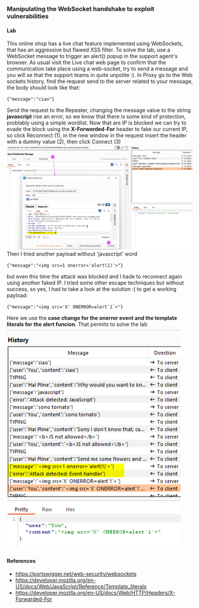 ### Manipulating the WebSocket handshake to exploit vulnerabilities
#### Lab
This online shop has a live chat feature implemented using WebSockets, that has an aggressive but flawed XSS filter.
To solve the lab, use a WebSocket message to trigger an alert() popup in the support agent's browser.
As usual visit the Live chat web page to confirm that the communication take place using a web-socket, try to send a message and you will se that the support teams in quite unpolite :). In Proxy go to the Web sockets history, find the request send to the server related to your message, the body should look like that:
```
{"message":"ciao"}
```
Send the request to the Repeater, changing the message value to the string <b>javascript</b> rise an error, so we know that there is some kind of protection, problably using a simple wordlist. Now that are IP is blocked we can try to evade the block using the <b>X-Forworded-For</b> header to fake our current IP, so click Reconnect (1), in the new window in the request insert the header with a dummy value (2), then click Connect (3)
<br>![img](./img/92.png)<br>
Then I tried another payload without 'javascript' word
```
{"message":"<img src=1 onerror='alert(1)'>"}
```
but even this time the attack was blocked and I hade to reconnect again using another faked IP. I tried some other escape techniques but without success, so yes, I had to take a look at the solution :( to get a working payload:
```
{"message":"<img src='X' ONERROR=alert`1`>"}
```
Here we use the <b>case change for the onerror event and the template literals for the alert funcion</b>. That permits to solve the lab
<br>![img](./img/93.png)<br>
#### References
+ https://portswigger.net/web-security/websockets
+ https://developer.mozilla.org/en-US/docs/Web/JavaScript/Reference/Template_literals
+ https://developer.mozilla.org/en-US/docs/Web/HTTP/Headers/X-Forwarded-For

